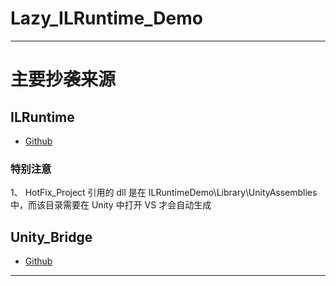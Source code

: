 
# Lazy_ILRuntime_Demo

___

# 主要抄袭来源
## ILRuntime
- [Github](https://github.com/Ourpalm/ILRuntime)
### 特别注意
1、 HotFix_Project 引用的 dll 是在 ILRuntimeDemo\Library\UnityAssemblies 中，而该目录需要在 Unity 中打开 VS 才会自动生成

## Unity_Bridge
- [Github](https://github.com/qcwgithub/qjsbunitynew_bridge)

___
